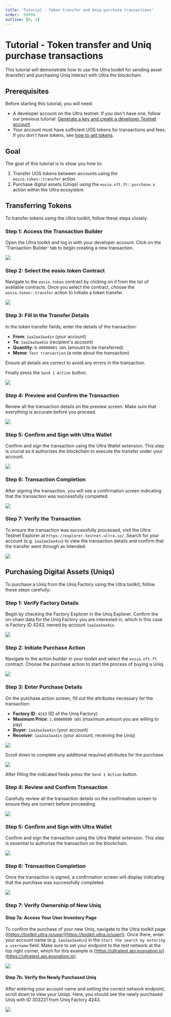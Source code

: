 ```yaml
---
title: 'Tutorial - Token transfer and Uniq purchase transactions'
order: -99998
outline: [0, 5]
---
```


# Tutorial - Token transfer and Uniq purchase transactions

This tutorial will demonstrate how to use the Ultra toolkit for sending asset (transfer) and purchasing Uniq interact with Ultra the blockchain.

## Prerequisites

Before starting this tutorial, you will need:

- A developer account on the Ultra testnet. If you don't have one, follow our previous tutorial: [Generate a key and create a developer Testnet account](./tutorial-generate-key-and-create-testnet-account.md).
- Your account must have sufficient UOS tokens for transactions and fees. If you don't have tokens, see [how to get tokens](./how-to-get-tokens.md).

## Goal

The goal of this tutorial is to show you how to:

1. Transfer UOS tokens between accounts using the `eosio.token::transfer` action.
2. Purchase digital assets (Uniqs) using the `eosio.nft.ft::purchase.a` action within the Ultra ecosystem.

## Transferring Tokens

To transfer tokens using the Ultra toolkit, follow these steps closely:

### Step 1: Access the Transaction Builder

Open the Ultra toolkit and log in with your developer account. Click on the 'Transaction Builder' tab to begin creating a new transaction.

![](./images/token-transfer-action-builder.png)

### Step 2: Select the eosio.token Contract

Navigate to the `eosio.token` contract by clicking on it from the list of available contracts. Once you select the contract, choose the `eosio.token::transfer` action to initiate a token transfer.

![](./images/token-transfer-eosio.token.png)

### Step 3: Fill in the Transfer Details

In the token transfer fields, enter the details of the transaction:
- **From**: `1aa2aa3aa4in` (your account)
- **To**: `1aa2aa3aa4io` (recipient's account)
- **Quantity**: `0.00000001 UOS` (amount to be transferred)
- **Memo**: `Test transaction` (a note about the transaction)

Ensure all details are correct to avoid any errors in the transaction.

Finally press the `Send 1 Action` button.

![](./images/token-transfer-attributes.png)

### Step 4: Preview and Confirm the Transaction

Review all the transaction details on the preview screen. Make sure that everything is accurate before you proceed.

![](./images/token-transfer-confirm.png)

### Step 5: Confirm and Sign with Ultra Wallet

Confirm and sign the transaction using the Ultra Wallet extension. This step is crucial as it authorizes the blockchain to execute the transfer under your account.

![](./images/token-transfer-ultra-wallet-confirm.png)

### Step 6: Transaction Completion

After signing the transaction, you will see a confirmation screen indicating that the transaction was successfully completed.

![](./images/token-transfer-txn-completed.png)

### Step 7: Verify the Transaction

To ensure the transaction was successfully processed, visit the Ultra Testnet Explorer at `https://explorer.testnet.ultra.io/`. Search for your account (e.g. `1aa2aa3aa4in`) to view the transaction details and confirm that the transfer went through as intended.

![](./images/token-transfer-explorer.png)

## Purchasing Digital Assets (Uniqs)

To purchase a Uniq from the Uniq Factory using the Ultra toolkit, follow these steps carefully:

### Step 1: Verify Factory Details

Begin by checking the Factory Explorer in the Uniq Explorer. Confirm the on-chain data for the Uniq Factory you are interested in, which in this case is Factory ID 4243, owned by account `1aa2aa3aa4io`.

![](./images/purchase-factory-explorer.png)

### Step 2: Initiate Purchase Action

Navigate to the action builder in your toolkit and select the `eosio.nft.ft` contract. Choose the purchase action to start the process of buying a Uniq.

![](./images/purchase-action-builder.png)

### Step 3: Enter Purchase Details

On the purchase action screen, fill out the attributes necessary for the transaction:
- **Factory ID**: `4243` (ID of the Uniq Factory)
- **Maximum Price**: `1.00000000 UOS` (maximum amount you are willing to pay)
- **Buyer**: `1aa2aa3aa4in` (your account)
- **Receiver**: `1aa2aa3aa4in` (your account, receiving the Uniq)

![](./images/purchase-attribute-I.png)

Scroll down to complete any additional required attributes for the purchase.

![](./images/purchase-attribute-II.png)

After filling the indicated fields press the `Send 1 Action` button.

### Step 4: Review and Confirm Transaction

Carefully review all the transaction details on the confirmation screen to ensure they are correct before proceeding.

![](./images/purchase-confirm.png)

### Step 5: Confirm and Sign with Ultra Wallet

Confirm and sign the transaction using the Ultra Wallet extension. This step is essential to authorize the transaction on the blockchain.

![](./images/purchase-confirm-ultra-wallet.png)

### Step 6: Transaction Completion

Once the transaction is signed, a confirmation screen will display indicating that the purchase was successfully completed.

![](./images/purchase-ultra-wallet-confirm.png)

### Step 7: Verify Ownership of New Uniq

#### Step 7a: Access Your User Inventory Page

To confirm the purchase of your new Uniq, navigate to the Ultra toolkit page ([https://toolkit.ultra.io/user](https://toolkit.ultra.io/user)). Once there, enter your account name (e.g. `1aa2aa3aa4in`) in the `Start the search by entering a username` field. Make sure to set your endpoint to the test network at the top right corner, which for this example is [https://ultratest.api.eosnation.io](https://ultratest.api.eosnation.io).

![](./images/purchase-user-uniq-explorer.png)

#### Step 7b: Verify the Newly Purchased Uniq

After entering your account name and setting the correct network endpoint, scroll down to view your Uniqs. Here, you should see the newly purchased Uniq with ID 303221 from Uniq Factory 4243.

![](./images/purchase-user-uniq-explorer-show-uniqs.png)
